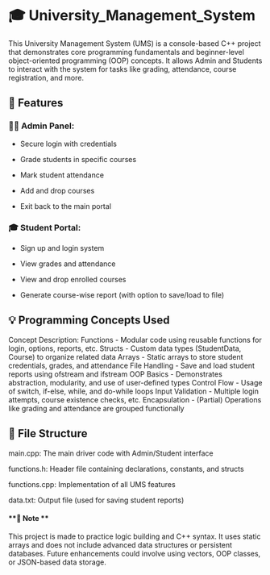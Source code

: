 # **🎓 University_Management_System**
This University Management System (UMS) is a console-based C++ project that demonstrates core programming fundamentals and beginner-level object-oriented programming (OOP) concepts. It allows Admin and Students to interact with the system for tasks like grading, attendance, course registration, and more.


## **🔧 Features**
### **👨‍🏫 Admin Panel:**
- Secure login with credentials

- Grade students in specific courses

- Mark student attendance

- Add and drop courses

- Exit back to the main portal

### **🎓 Student Portal:**
- Sign up and login system

- View grades and attendance

- View and drop enrolled courses

- Generate course-wise report (with option to save/load to file)

## **💡 Programming Concepts Used**
Concept	Description:
Functions -	Modular code using reusable functions for login, options, reports, etc.
Structs -	Custom data types (StudentData, Course) to organize related data
Arrays -	Static arrays to store student credentials, grades, and attendance
File Handling -	Save and load student reports using ofstream and ifstream
OOP Basics - Demonstrates abstraction, modularity, and use of user-defined types
Control Flow - Usage of switch, if-else, while, and do-while loops
Input Validation - Multiple login attempts, course existence checks, etc.
Encapsulation - (Partial)	Operations like grading and attendance are grouped functionally

## **📁 File Structure**
main.cpp: The main driver code with Admin/Student interface

functions.h: Header file containing declarations, constants, and structs

functions.cpp: Implementation of all UMS features

data.txt: Output file (used for saving student reports)


#### **📌 Note **
This project is made to practice logic building and C++ syntax. It uses static arrays and does not include advanced data structures or persistent databases. Future enhancements could involve using vectors, OOP classes, or JSON-based data storage.

